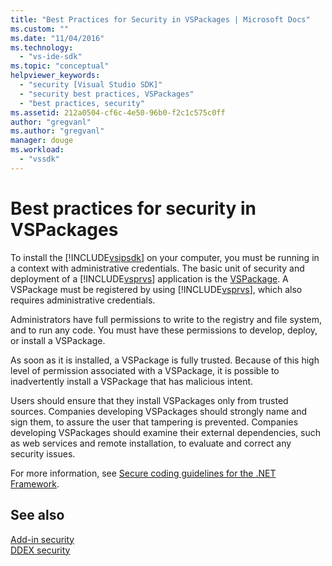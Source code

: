 ```yaml
---
title: "Best Practices for Security in VSPackages | Microsoft Docs"
ms.custom: ""
ms.date: "11/04/2016"
ms.technology: 
  - "vs-ide-sdk"
ms.topic: "conceptual"
helpviewer_keywords: 
  - "security [Visual Studio SDK]"
  - "security best practices, VSPackages"
  - "best practices, security"
ms.assetid: 212a0504-cf6c-4e50-96b0-f2c1c575c0ff
author: "gregvanl"
ms.author: "gregvanl"
manager: douge
ms.workload: 
  - "vssdk"
---
```

# Best practices for security in VSPackages
To install the [!INCLUDE[vsipsdk](../../extensibility/includes/vsipsdk_md.md)] on your computer, you must be running in a context with administrative credentials. The basic unit of security and deployment of a [!INCLUDE[vsprvs](../../code-quality/includes/vsprvs_md.md)] application is the [VSPackage](../../extensibility/internals/vspackages.md). A VSPackage must be registered by using [!INCLUDE[vsprvs](../../code-quality/includes/vsprvs_md.md)], which also requires administrative credentials.  
  
 Administrators have full permissions to write to the registry and file system, and to run any code. You must have these permissions to develop, deploy, or install a VSPackage.  
  
 As soon as it is installed, a VSPackage is fully trusted. Because of this high level of permission associated with a VSPackage, it is possible to inadvertently install a VSPackage that has malicious intent.  
  
 Users should ensure that they install VSPackages only from trusted sources. Companies developing VSPackages should strongly name and sign them, to assure the user that tampering is prevented. Companies developing VSPackages should examine their external dependencies, such as web services and remote installation, to evaluate and correct any security issues.  
  
 For more information, see [Secure coding guidelines for the .NET Framework](/previous-versions/visualstudio/visual-studio-2008/d55zzx87(v=vs.90)).  
  
## See also  
 [Add-in security](https://msdn.microsoft.com/Library/44a5c651-6246-4310-b371-65378917c799)   
 [DDEX security](https://msdn.microsoft.com/library/44a52a70-5c98-450e-993d-4a3b32f69ba8)